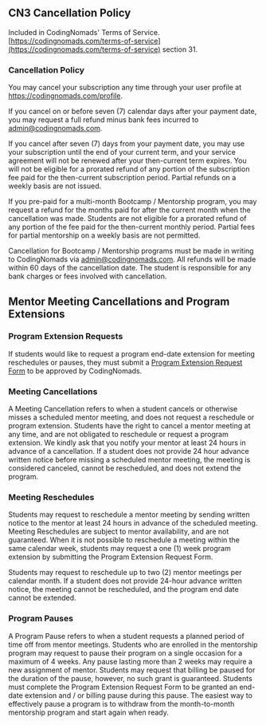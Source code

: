 ## CN3 Cancellation Policy

Included in CodingNomads' Terms of Service. [https://codingnomads.com/terms-of-service](https://codingnomads.com/terms-of-service) section 31.

### Cancellation Policy
You may cancel your subscription any time through your user profile at https://codingnomads.com/profile. 

If you cancel on or before seven (7) calendar days after your payment date, you may request a full refund minus bank fees incurred to admin@codingnomads.com.

If you cancel after seven (7) days from your payment date, you may use your subscription until the end of your current term, and your service agreement will not be renewed after your then-current term expires. You will not be eligible for a prorated refund of any portion of the subscription fee paid for the then-current subscription period. Partial refunds on a weekly basis are not issued.

If you pre-paid for a multi-month Bootcamp / Mentorship program, you may request a refund for the months paid for after the current month when the cancellation was made. Students are not eligible for a prorated refund of any portion of the fee paid for the then-current monthly period. Partial fees for partial mentorship on a weekly basis are not permitted.

Cancellation for Bootcamp / Mentorship programs must be made in writing to CodingNomads via admin@codingnomads.com. All refunds will be made within 60 days of the cancellation date. The student is responsible for any bank charges or fees involved with cancellation.


## Mentor Meeting Cancellations and Program Extensions

### Program Extension Requests

If students would like to request a program end-date extension for meeting reschedules or pauses, they must submit a [Program Extension Request Form](https://codingnomads.com/page/program-extension-request-form) to be approved by CodingNomads.


### Meeting Cancellations

A Meeting Cancellation refers to when a student cancels or otherwise misses a scheduled mentor meeting, and does not request a reschedule or program extension. Students have the right to cancel a mentor meeting at any time, and are not obligated to reschedule or request a program extension. We kindly ask that you notify your mentor at least 24 hours in advance of a cancellation. If a student does not provide 24 hour advance written notice before missing a scheduled mentor meeting, the meeting is considered canceled, cannot be rescheduled, and does not extend the program.

### Meeting Reschedules

Students may request to reschedule a mentor meeting by sending written notice to the mentor at least 24 hours in advance of the scheduled meeting. Meeting Reschedules are subject to mentor availability, and are not guaranteed.
When it is not possible to reschedule a meeting within the same calendar week, students may request a one (1) week program extension by submitting the Program Extension Request Form.

Students may request to reschedule up to two (2) mentor meetings per calendar month. If a student does not provide 24-hour advance written notice, the meeting cannot be rescheduled, and the program end date cannot be extended.

### Program Pauses

A Program Pause refers to when a student requests a planned period of time off from mentor meetings. Students who are enrolled in the mentorship program may request to pause their program on a single occasion for a maximum of 4 weeks. Any pause lasting more than 2 weeks may require a new assignment of mentor. Students may request that billing be paused for the duration of the pause, however, no such grant is guaranteed. Students must complete the Program Extension Request Form to be granted an end-date extension and / or billing pause during this pause. The easiest way to effectively pause a program is to withdraw from the month-to-month mentorship program and start again when ready.

